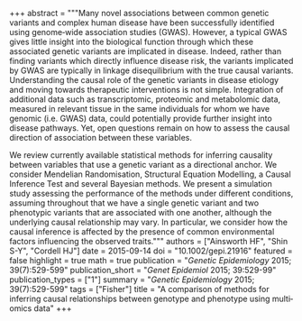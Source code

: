 +++
abstract = """Many novel associations between common genetic variants and complex human disease have been successfully identified using genome‐wide association studies (GWAS). However, a typical GWAS gives little insight into the biological function through which these associated genetic variants are implicated in disease. Indeed, rather than finding variants which directly influence disease risk, the variants implicated by GWAS are typically in linkage disequilibrium with the true causal variants. Understanding the causal role of the genetic variants in disease etiology and moving towards therapeutic interventions is not simple. Integration of additional data such as transcriptomic, proteomic and metabolomic data, measured in relevant tissue in the same individuals for whom we have genomic (i.e. GWAS) data, could potentially provide further insight into disease pathways. Yet, open questions remain on how to assess the causal direction of association between these variables.

We review currently available statistical methods for inferring causality between variables that use a genetic variant as a directional anchor. We consider Mendelian Randomisation, Structural Equation Modelling, a Causal Inference Test and several Bayesian methods. We present a simulation study assessing the performance of the methods under different conditions, assuming throughout that we have a single genetic variant and two phenotypic variants that are associated with one another, although the underlying causal relationship may vary. In particular, we consider how the causal inference is affected by the presence of common environmental factors influencing the observed traits."""
authors = ["Ainsworth HF", "Shin S-Y", "Cordell HJ"]
date = 2015-09-14
doi = "10.1002/gepi.21916"
featured = false
highlight = true
math = true
publication = "*Genetic Epidemiology* 2015; 39(7):529-599"
publication_short = "*Genet Epidemiol* 2015; 39:529-99"
publication_types = ["1"]
summary = "*Genetic Epidemiology* 2015; 39(7):529-599"
tags = ["Fisher"]
title = "A comparison of methods for inferring causal relationships between genotype and phenotype using multi‐omics data"
+++
